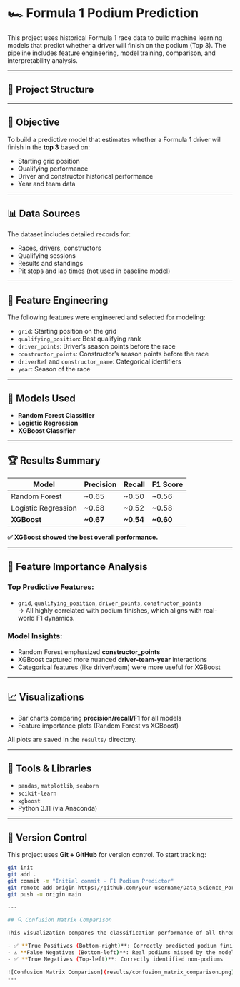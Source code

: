 # 🏎️ Formula 1 Podium Prediction

This project uses historical Formula 1 race data to build machine learning models that predict whether a driver will finish on the podium (Top 3). The pipeline includes feature engineering, model training, comparison, and interpretability analysis.

---

## 📁 Project Structure


---

## 🎯 Objective

To build a predictive model that estimates whether a Formula 1 driver will finish in the **top 3** based on:
- Starting grid position
- Qualifying performance
- Driver and constructor historical performance
- Year and team data

---

## 📊 Data Sources

The dataset includes detailed records for:
- Races, drivers, constructors
- Qualifying sessions
- Results and standings
- Pit stops and lap times (not used in baseline model)

---

## 🧠 Feature Engineering

The following features were engineered and selected for modeling:
- `grid`: Starting position on the grid
- `qualifying_position`: Best qualifying rank
- `driver_points`: Driver’s season points before the race
- `constructor_points`: Constructor’s season points before the race
- `driverRef` and `constructor_name`: Categorical identifiers
- `year`: Season of the race

---

## 🤖 Models Used

- **Random Forest Classifier**
- **Logistic Regression**
- **XGBoost Classifier**

---

## 🏆 Results Summary

| Model             | Precision | Recall | F1 Score |
|------------------|-----------|--------|----------|
| Random Forest     | ~0.65     | ~0.50  | ~0.56    |
| Logistic Regression | ~0.68   | ~0.52  | ~0.58    |
| **XGBoost**       | **~0.67** | **~0.54** | **~0.60** |

**✅ XGBoost showed the best overall performance.**

---

## 🧠 Feature Importance Analysis

### Top Predictive Features:
- `grid`, `qualifying_position`, `driver_points`, `constructor_points`  
→ All highly correlated with podium finishes, which aligns with real-world F1 dynamics.

### Model Insights:
- Random Forest emphasized **constructor_points**
- XGBoost captured more nuanced **driver-team-year** interactions
- Categorical features (like driver/team) were more useful for XGBoost

---

## 📈 Visualizations

- Bar charts comparing **precision/recall/F1** for all models
- Feature importance plots (Random Forest vs XGBoost)

All plots are saved in the `results/` directory.

---

## 🧰 Tools & Libraries

- `pandas`, `matplotlib`, `seaborn`
- `scikit-learn`
- `xgboost`
- Python 3.11 (via Anaconda)

---

## 📌 Version Control

This project uses **Git + GitHub** for version control. To start tracking:

```bash
git init
git add .
git commit -m "Initial commit - F1 Podium Predictor"
git remote add origin https://github.com/your-username/Data_Science_Portfolio.git
git push -u origin main

---

## 🔍 Confusion Matrix Comparison

This visualization compares the classification performance of all three models:

- ✅ **True Positives (Bottom-right)**: Correctly predicted podium finishes
- ⚠️ **False Negatives (Bottom-left)**: Real podiums missed by the model
- ✅ **True Negatives (Top-left)**: Correctly identified non-podiums

![Confusion Matrix Comparison](results/confusion_matrix_comparison.png)
---
